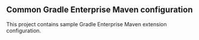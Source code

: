 ## Common Gradle Enterprise Maven configuration

This project contains sample Gradle Enterprise Maven extension configuration.